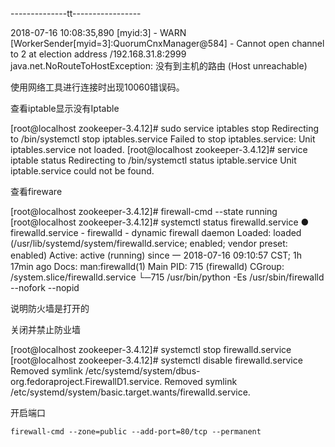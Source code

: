 



--------------tt-----------------

2018-07-16 10:08:35,890 [myid:3] - WARN  [WorkerSender[myid=3]:QuorumCnxManager@584] - Cannot open channel to 2 at election address /192.168.31.8:2999
java.net.NoRouteToHostException: 没有到主机的路由 (Host unreachable)

使用网络工具进行连接时出现10060错误码。

查看iptable显示没有Iptable

[root@localhost zookeeper-3.4.12]# sudo service iptables stop
Redirecting to /bin/systemctl stop iptables.service
Failed to stop iptables.service: Unit iptables.service not loaded.
[root@localhost zookeeper-3.4.12]# service iptable status
Redirecting to /bin/systemctl status iptable.service
Unit iptable.service could not be found.

查看fireware

[root@localhost zookeeper-3.4.12]# firewall-cmd --state
running
[root@localhost zookeeper-3.4.12]# systemctl status firewalld.service
● firewalld.service - firewalld - dynamic firewall daemon
   Loaded: loaded (/usr/lib/systemd/system/firewalld.service; enabled; vendor preset: enabled)
   Active: active (running) since 一 2018-07-16 09:10:57 CST; 1h 17min ago
     Docs: man:firewalld(1)
 Main PID: 715 (firewalld)
   CGroup: /system.slice/firewalld.service
           └─715 /usr/bin/python -Es /usr/sbin/firewalld --nofork --nopid

说明防火墙是打开的

关闭并禁止防业墙

[root@localhost zookeeper-3.4.12]# systemctl stop firewalld.service
[root@localhost zookeeper-3.4.12]# systemctl disable firewalld.service
Removed symlink /etc/systemd/system/dbus-org.fedoraproject.FirewallD1.service.
Removed symlink /etc/systemd/system/basic.target.wants/firewalld.service.



开启端口

```
firewall-cmd --zone=public --add-port=80/tcp --permanent
```
